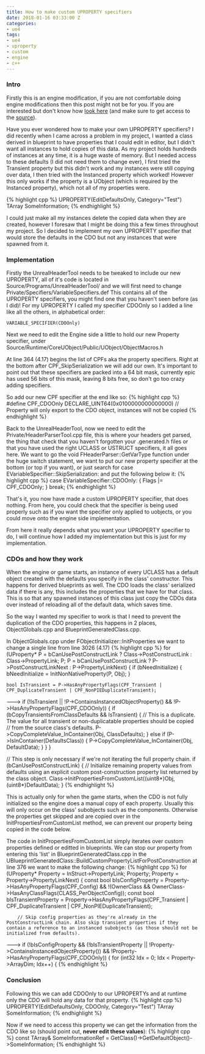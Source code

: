 ```yaml
---
title: How to make custom UPROPERTY specifiers
date: 2018-01-16 03:33:00 Z
categories:
- ue4
tags:
- ue4
- uproperty
- custom
- engine
- c++
---
```


### Intro
Firstly this is an engine modification, if you are not comfortable doing engine modifications then this post might not be for you. If you are interested but don't know how <a href="https://docs.unrealengine.com/latest/INT/GettingStarted/DownloadingUnrealEngine/" target="_blank">look here</a> (and make sure to get access to the <a href="https://www.unrealengine.com/en-US/ue4-on-github" target="_blank">source</a>).

Have you ever wondered how to make your own UPROPERTY specifiers? I did recently when I came across a problem in my project, I wanted a class derived in blueprint to have properties that I could edit in editor, but I didn't want all instances to hold copies of this data. As my project holds hundreds of instances at any time, it is a huge waste of memory. But I needed access to these defaults (I did not need them to change ever), I first tried the Transient property but this didn't work and my instances were still copying over data, I then tried with the Instanced property which worked! However this only works if the property is a UObject (which is required by the Instanced property), which not all of my properties were.

{% highlight cpp %}
UPROPERTY(EditDefaultsOnly, Category="Test")
TArray<FMyStruct> SomeInformation;
{% endhighlight %}

I could just make all my instances delete the copied data when they are created, however I foresaw that I might be doing this a few times throughout my project. So I decided to implement my own UPROPERTY specifier that would store the defaults in the CDO but not any instances that were spawned from it.

### Implementation
Firstly the UnrealHeaderTool needs to be tweaked to include our new UPROPERTY, all of it's code is located in Source/Programs/UnrealHeaderTool/ and we will first need to change Private/Specifiers/VariableSpecifiers.def
This contains all of the UPROPERTY specifiers, you might find one that you haven't seen before (as I did)! For my UPROPERTY I called my specifier CDOOnly so I added a line like all the others, in alphabetical order:
```
VARIABLE_SPECIFIER(CDOOnly)
```
Next we need to edit the Engine side a little to hold our new Property specifier, under Source/Runtime/CoreUObject/Public/UObject/ObjectMacros.h

At line 364 (4.17) begins the list of CPFs aka the property specifiers. Right at the bottom after CPF_SkipSerialization we will add our own. It's important to point out that these specifiers are packed into a 64 bit mask, currently epic has used 56 bits of this mask, leaving 8 bits free, so don't go too crazy adding specifiers.

So add our new CPF specifier at the end like so:
{% highlight cpp %}
#define CPF_CDOOnly DECLARE_UINT64(0x0100000000000000) // Property will only export to the CDO object, instances will not be copied
{% endhighlight %}

Back to the UnrealHeaderTool, now we need to edit the Private/HeaderParserTool.cpp file, this is where your headers get parsed, the thing that check that you haven't forgotten your .generated.h files or that you have used the right UCLASS or USTRUCT specifiers, it all goes here. We want to go the void FHeaderParser::GetVarType function under the huge switch statement, we want to put our new property specifier at the bottom (or top if you want), or just search for case EVariableSpecifier::SkipSerialization: and put the following below it:
{% highlight cpp %}
case EVariableSpecifier::CDOOnly:
{
	Flags |= CPF_CDOOnly;
}
break;
{% endhighlight %}

That's it, you now have made a custom UPROPERTY specifier, that does nothing. From here, you could check that the specifier is being used properly such as if you want the specifier only applied to uobjects, or you could move onto the engine side implementation.

From here it really depends what you want your UPROPERTY specifier to do, I will continue how I added my implementation but this is just for my implementation.

### CDOs and how they work
When the engine or game starts, an instance of every UCLASS has a default object created with the defaults you specify in the class' constructor. This happens for derived blueprints as well. The CDO loads the class' serialized data if there is any, this includes the properties that we have for that class. This is so that any spawned instances of this class just copy the CDOs data over instead of reloading all of the default data, which saves time.

So the way I wanted my specifier to work is that I need to prevent the duplication of the CDO properties, this happens in 2 places, ObjectGlobals.cpp and BlueprintGeneratedClass.cpp.

In ObjectGlobals.cpp under FObjectInitializer::InitProperties we want to change a single line from line 3026 (4.17)
{% highlight cpp %}
for (UProperty* P = bCanUsePostConstructLink ? Class->PostConstructLink : Class->PropertyLink; P; P = bCanUsePostConstructLink ? P->PostConstructLinkNext : P->PropertyLinkNext)
{
	if (bNeedInitialize)
	{		
		bNeedInitialize = InitNonNativeProperty(P, Obj);
	}

	bool IsTransient = P->HasAnyPropertyFlags(CPF_Transient | CPF_DuplicateTransient | CPF_NonPIEDuplicateTransient);
--->	if (!IsTransient || !P->ContainsInstancedObjectProperty() && !P->HasAnyPropertyFlags(CPF_CDOOnly))
	{
		if (bCopyTransientsFromClassDefaults && IsTransient)
		{
			// This is a duplicate. The value for all transient or non-duplicatable properties should be copied
			// from the source class's defaults.
			P->CopyCompleteValue_InContainer(Obj, ClassDefaults);
		}
		else if (P->IsInContainer(DefaultsClass))
		{
			P->CopyCompleteValue_InContainer(Obj, DefaultData);
		}
	}
}

// This step is only necessary if we're not iterating the full property chain.
if (bCanUsePostConstructLink)
{
	// Initialize remaining property values from defaults using an explicit custom post-construction property list returned by the class object.
	Class->InitPropertiesFromCustomList((uint8*)Obj, (uint8*)DefaultData);
}
{% endhighlight %}

This is actually only for when the game starts, when the CDO is not fully initialized so the engine does a manual copy of each property. Usually this will only occur on the class' subobjects such as the components. Otherwise the properties get skipped and are copied over in the InitPropertiesFromCustomList method, we can prevent our property being copied in the code below.

The code in InitPropertiesFromCustomList simply iterates over custom properties defined or editted in blueprints. We can stop our property from entering this 'list' in BlueprintGeneratedClass.cpp in the UBlueprintGeneratedClass::BuildCustomPropertyListForPostConstruction at line 376 we want to make the following change:
{% highlight cpp %} 
for (UProperty* Property = InStruct->PropertyLink; Property; Property = Property->PropertyLinkNext)
	{
		const bool bIsConfigProperty = Property->HasAnyPropertyFlags(CPF_Config) && !(OwnerClass && OwnerClass->HasAnyClassFlags(CLASS_PerObjectConfig));
		const bool bIsTransientProperty = Property->HasAnyPropertyFlags(CPF_Transient | CPF_DuplicateTransient | CPF_NonPIEDuplicateTransient);

		// Skip config properties as they're already in the PostConstructLink chain. Also skip transient properties if they contain a reference to an instanced subobjects (as those should not be initialized from defaults).
--->		if (!bIsConfigProperty && (!bIsTransientProperty || !Property->ContainsInstancedObjectProperty()) && !Property->HasAnyPropertyFlags(CPF_CDOOnly))
		{
			for (int32 Idx = 0; Idx < Property->ArrayDim; Idx++)
			{
{% endhighlight %}

### Conclusion
Following this we can add CDOOnly to our UPROPERTYs and at runtime only the CDO will hold any data for that property.
{% highlight cpp %}
UPROPERTY(EditDefaultsOnly, CDOOnly, Category="Test")
TArray<FMyStruct> SomeInformation;
{% endhighlight %}

Now if we need to access this property we can get the information from the CDO like so (should point out, **never edit these values**):
{% highlight cpp %}
const TArray<FMyStruct>& SomeInformationRef = GetClass()->GetDefaultObject<UMyObject>()->SomeInformation;
{% endhighlight %}